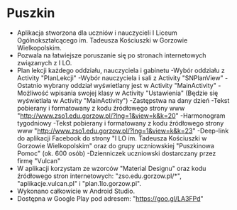 # Puszkin
- Aplikacja stworzona dla uczniów i nauczycieli I Liceum Ogólnokształcącego im. Tadeusza Kościuszki w Gorzowie Wielkopolskim.
- Pozwala na łatwiejsze poruszanie się po stronach internetowych związanych z I LO.
- Plan lekcji każdego oddziału, nauczyciela i gabinetu
-Wybór oddziału z Activity "PlanLekcji"
-Wybór nauczyciela i sali z Activity "SNPlanView"
-Ostatnio wybrany oddział wyświetlany jest w Activity "MainActivity"
-Możliwość wpisania swojej klasy w Activity "Ustawienia" (Będzie się wyświetlała w Activity "MainActivity")
-Zastępstwa na dany dzień
-Tekst pobierany i formatowany z kodu źródłowego strony www "http://www.zso1.edu.gorzow.pl/?lng=1&view=k&k=20"
-Harmonogram tygodniowy
-Tekst pobierany i formatowany z kodu źródłowego strony www "http://www.zso1.edu.gorzow.pl/?lng=1&view=k&k=23"
-Deep-link do aplikacji Facebook do strony "I LO im. Tadeusza Kościuszki w Gorzowie Wielkopolskim" oraz do grupy uczniowskiej "Puszkinowa Pomoc" (ok. 600 osób)
-Dzienniczek uczniowski dostarczany przez firmę "Vulcan"
- W aplikacji korzystam ze wzorców "Material Designu" oraz kodu źródłowego stron internetowych:
      "zso.edu.gorzow.pl/*", "aplikacje.vulcan.pl" i "plan.1lo.gorzow.pl".
- Wykonano całkowicie w Android Studio.
- Dostępna w Google Play pod adresem: "https://goo.gl/LA3FPd"

